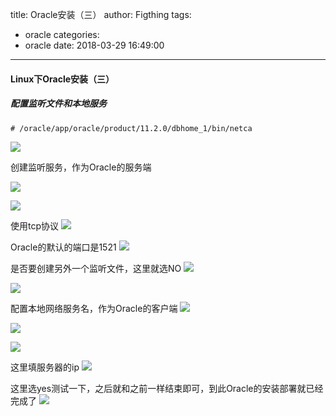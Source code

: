 title: Oracle安装（三）
author: Figthing
tags:
  - oracle
categories:
  - oracle
date: 2018-03-29 16:49:00
---
#### Linux下Oracle安装（三）

##### 配置监听文件和本地服务

```shell
# /oracle/app/oracle/product/11.2.0/dbhome_1/bin/netca
```

![](http://zhouqi-blog.oss-cn-shenzhen.aliyuncs.com/img/oracle/30.png?imageView2/2/w/600/h/600/q/75|imageslim)

创建监听服务，作为Oracle的服务端

![](http://zhouqi-blog.oss-cn-shenzhen.aliyuncs.com/img/oracle/31.png?imageView2/2/w/600/h/600/q/75|imageslim)

![](http://zhouqi-blog.oss-cn-shenzhen.aliyuncs.com/img/oracle/32.png?imageView2/2/w/600/h/600/q/75|imageslim)

使用tcp协议
![](http://zhouqi-blog.oss-cn-shenzhen.aliyuncs.com/img/oracle/33.png?imageView2/2/w/600/h/600/q/75|imageslim)

Oracle的默认的端口是1521
![](http://zhouqi-blog.oss-cn-shenzhen.aliyuncs.com/img/oracle/34.png?imageView2/2/w/600/h/600/q/75|imageslim)

<!--more-->

是否要创建另外一个监听文件，这里就选NO
![](http://zhouqi-blog.oss-cn-shenzhen.aliyuncs.com/img/oracle/35.png?imageView2/2/w/600/h/600/q/75|imageslim)

![](http://zhouqi-blog.oss-cn-shenzhen.aliyuncs.com/img/oracle/36.png?imageView2/2/w/600/h/600/q/75|imageslim)

配置本地网络服务名，作为Oracle的客户端
![](http://zhouqi-blog.oss-cn-shenzhen.aliyuncs.com/img/oracle/38.png?imageView2/2/w/600/h/600/q/75|imageslim)

![](http://zhouqi-blog.oss-cn-shenzhen.aliyuncs.com/img/oracle/40.png?imageView2/2/w/600/h/600/q/75|imageslim)

![](http://zhouqi-blog.oss-cn-shenzhen.aliyuncs.com/img/oracle/41.png?imageView2/2/w/600/h/600/q/75|imageslim)

这里填服务器的ip
![](http://zhouqi-blog.oss-cn-shenzhen.aliyuncs.com/img/oracle/42.png?imageView2/2/w/600/h/600/q/75|imageslim)

这里选yes测试一下，之后就和之前一样结束即可，到此Oracle的安装部署就已经完成了
![](http://zhouqi-blog.oss-cn-shenzhen.aliyuncs.com/img/oracle/43.png?imageView2/2/w/600/h/600/q/75|imageslim)